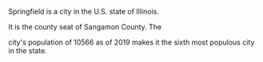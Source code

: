 Springfield is a city in the U.S. state of Illinois.
 
It is the county seat of Sangamon County. The
 
city's population of 10566 as of 2019 makes it 
the sixth most populous city in the state.